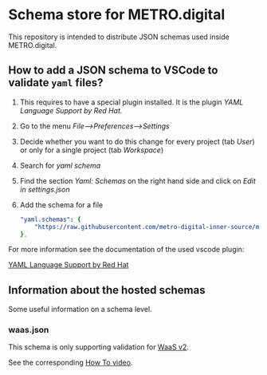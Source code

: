 # Schema store for METRO.digital

This repository is intended to distribute JSON schemas used inside METRO.digital.

## How to add a JSON schema to VSCode to validate `yaml` files?

1. This requires to have a special plugin installed.
    It is the plugin *YAML Language Support by Red Hat.*
1. Go to the menu *File-->Preferences-->Settings*
1. Decide whether you want to do this change for every project (tab *User*) or
    only for a single project (tab *Workspace*)
1. Search for *yaml schema*
1. Find the section *Yaml: Schemas* on the right hand side and
    click on *Edit in settings.json*
1. Add the schema for a file

    ```yaml
    "yaml.schemas": {
        "https://raw.githubusercontent.com/metro-digital-inner-source/md-schema-store/master/repository/waas.json": "waas.yaml",
    },

    ```

For more information see the documentation of the used vscode plugin:

[YAML Language Support by Red Hat](https://github.com/redhat-developer/vscode-yaml)

## Information about the hosted schemas

Some useful information on a schema level.

### waas.json

This schema is only supporting validation
for [WaaS v2](https://github.com/metro-digital-inner-source/waas/blob/master/documentation/apiVersion/waas-v2/v2.yaml).

See the corresponding [How To video](https://web.microsoftstream.com/video/4ff1da56-af4d-4a09-9c35-6a53603e2f6a).
